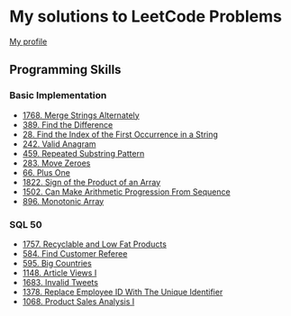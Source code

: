 # My solutions to LeetCode Problems

[My profile][link1]

[link1]: https://leetcode.com/u/mirolyubovaalyona/


## Programming Skills

### Basic Implementation

- [1768. Merge Strings Alternately](/Programming%20Skills/1768.%20Merge%20Strings%20Alternately.php)
- [389. Find the Difference](/Programming%20Skills/389.%20Find%20the%20Difference.php)
- [28. Find the Index of the First Occurrence in a String](/Programming%20Skills/28.%20Find%20the%20Index%20of%20the%20First%20Occurrence%20in%20a%20String.php)
- [242. Valid Anagram](/Programming%20Skills/242.%20Valid%20Anagram.php)
- [459. Repeated Substring Pattern](/Programming%20Skills/459.%20Repeated%20Substring%20Pattern.php)
- [283. Move Zeroes](/Programming%20Skills/283.%20Move%20Zeroes.php)
- [66. Plus One](/Programming%20Skills/66.%20Plus%20One.php)
- [1822. Sign of the Product of an Array](/Programming%20Skills/1822.%20Sign%20of%20the%20Product%20of%20an%20Array.php)
- [1502. Can Make Arithmetic Progression From Sequence](/Programming%20Skills/1502.%20Can%20Make%20Arithmetic%20Progression%20From%20Sequence.php)
- [896. Monotonic Array](/Programming%20Skills/896.%20Monotonic%20Array.php)

### SQL 50

- [1757. Recyclable and Low Fat Products](/SQL%2050/1757.%20Recyclable%20and%20Low%20Fat%20Products.sql)
- [584. Find Customer Referee](/SQL%2050/584.%20Find%20Customer%20Referee.sql)
- [595. Big Countries](/SQL%2050/595.%20Big%20Countries.sql)
- [1148. Article Views I](/SQL%2050/1148.%20Article%20Views%20I.sql)
- [1683. Invalid Tweets](/SQL%2050/1683.%20Invalid%20Tweets.sql)
- [1378. Replace Employee ID With The Unique Identifier](/SQL%2050/1378.%20Replace%20Employee%20ID%20With%20The%20Unique%20Identifier.sql)
- [1068. Product Sales Analysis I](/SQL%2050/1068.%20Product%20Sales%20Analysis%20I.sql)